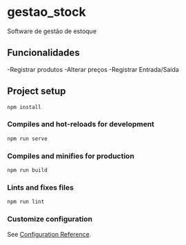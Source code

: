 # gestao_stock
Software de gestão de estoque

## Funcionalidades
-Registrar produtos
-Alterar preços
-Registrar Entrada/Saída

## Project setup
```
npm install
```

### Compiles and hot-reloads for development
```
npm run serve
```

### Compiles and minifies for production
```
npm run build
```

### Lints and fixes files
```
npm run lint
```

### Customize configuration
See [Configuration Reference](https://cli.vuejs.org/config/).
